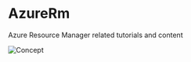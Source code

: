 # AzureRm

Azure Resource Manager related tutorials and content

![Concept]("http://trevorsullivan.net/wp-content/uploads/2015/08/2015-09-06-16_59_10-New-notification-1024x707.png")
